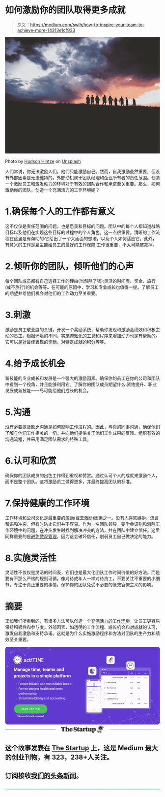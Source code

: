 # 如何激励你的团队取得更多成就

> 原文：<https://medium.com/swlh/how-to-inspire-your-team-to-achieve-more-14313e1cf933>

![](img/1dbbb0fad9a7b947a47867c13424ccaf.png)

Photo by [Hudson Hintze](https://unsplash.com/photos/vpxeE7s-my4?utm_source=unsplash&utm_medium=referral&utm_content=creditCopyText) on [Unsplash](https://unsplash.com/search/photos/team?utm_source=unsplash&utm_medium=referral&utm_content=creditCopyText)

人们常说，你无法激励人们，他们只能激励自己。然而，自我激励虽然重要，但没有外部因素是无法维持的。外部动机属于团队经理和企业所有者的责任范围。创造一个激励员工和激发动力的环境对于有效的团队合作和承诺至关重要。那么，如何激励你的团队，创造一个充满活力的工作环境呢？

# 1.确保每个人的工作都有意义

这不仅仅是责任范围的问题，也是愿景和目标的问题。团队中的每个人都知道战略目标以及他们在实现这些目标的过程中的个人角色，这一点很重要。清晰的工作流程在这里是有帮助的:它给出了一个大画面的想法，以及个人如何适应它。此外，有意义的工作是雇主能给员工的最好的工作保障:工作很重要，不太可能被裁掉。

# 2.倾听你的团队，倾听他们的心声

每个团队成员都有自己选择工作的理由(当然除了钱):灵活的时间表、奖金、旅行(或不旅行)的机会等等。在可能的原因中，学习和专业成长也值得一提。了解员工的期望并给他们机会对他们的工作动力至关重要。

# 3.刺激

激励是员工敬业度的关键。开发一个奖励系统，帮助你发现和激励高绩效和积极主动的员工。根据环境的不同，实施[游戏化的工具](https://www.actitime.com/productivity-tools/productivity-games)和程序来增加动力也是有帮助的。它可以是对最佳表现的奖励，对特定成就的积分等等。

# 4.给予成长机会

新技能的专业成长和发展是一个强大的激励因素。确保你的员工在你的公司和团队中看到一个视角，并且能够利用它。了解你的团队成员期望什么:资格提升、职业发展或新技能——尽可能给他们成长的机会。

# 5.沟通

没有必要提及缺乏沟通是如何影响工作进程的。因此，与你的同事沟通，确保他们了解与他们工作相关的一切，并向他们提供关于他们工作成果的反馈。组织有效的沟通流程，并采用满足团队需求的特殊工具。

# 6.认可和欣赏

确保你的团队成员的出色工作得到重视和赞赏。通过认可个人的成就来激励个人，而不是整个团队。这将激励员工做得更多，并最终提高团队的标准。

# 7.保持健康的工作环境

工作环境和公司文化是最重要的激励(或去激励)因素之一。没有人喜欢嫉妒、流言蜚语和冲突，但有时防止它们并不容易。作为一名团队领导，要学会识别和消除工作环境中的问题，在冲突发生时找到解决冲突的方法，并在团队中建立信任。这里同样重要的是[避免微观管理](https://www.thebalancecareers.com/motivate-your-employees-2276060)，因为这会破坏信任，削弱员工自己做决定的能力。

# 8.实施灵活性

灵活性不仅仅是灵活的时间表，它们也是最大化团队工作时间价值的好方法。而是要有不那么严格的规则可循，像对待成年人一样对待员工，不要关注不重要的小细节。专注于真正重要的事情，保护你的团队免受不必要的低效官僚主义的影响。

# 摘要

正如我们所看到的，有很多方法可以创造一个[充满活力的工作环境](https://www.actiplans.com/blog.php)，让员工更容易保持积极性和参与度。外部因素，如透明的工作流程、成长机会和对成就的认可，激发自我激励和支持承诺。这就是为什么实施激励程序和方法对团队的生产力和绩效至关重要。

[![](img/64b94b5209ef8fa898bc6941a4992cbd.png)](https://www.actitime.com/?utm_source=Medium&utm_medium=Syndication&utm_content=NewBanner)[![](img/308a8d84fb9b2fab43d66c117fcc4bb4.png)](https://medium.com/swlh)

## 这个故事发表在 [The Startup](https://medium.com/swlh) 上，这是 Medium 最大的创业刊物，有 323，238+人关注。

## 订阅接收[我们的头条新闻](http://growthsupply.com/the-startup-newsletter/)。

[![](img/b0164736ea17a63403e660de5dedf91a.png)](https://medium.com/swlh)